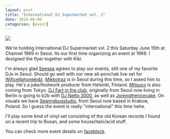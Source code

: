 ```yaml
---
layout: post
title: "International DJ Supermarket vol. 2"
date: 2019-06-08
categories: [event]
---
```


<img src="/assets/images/djsupermarket_vol2.jpg">

We're holding International DJ Supermarket vol. 2 this Saturday June 15th at Channel 1969 in Seoul.
Its our first time organizing an event at 1969. I designed the flyer together with Kiki.

I'm always glad <a href="">Seesea</a> agrees to play our events, still one of my favorite DJs in Seoul. Should go well with our new all-ponchak live
set for <a href="https://soundcloud.com/wificellphonekidz">Wificellphonekidz</a>.
<a href="">Mikkotraz</a> is in Seoul during this time, so I asked him to play. He's a juke/footwork producer
from Helsinki, Finland. <a href="https://www.mixcloud.com/mitsuko-endo/">Mitsuco</a> is also coming from Tokyo. <a href="https://soundcloud.com/2shy2dj">DJ Fart in the club</a>, originally from Seoul now living in Berlin is going to b2b with <a href="https://soundcloud.com/2x292st5/would-u-help-me-find-this-wallet-lost-around-karlmax-and-schonstedtstrase-before-recording-this-mix">DJ Netto 3000</a>, as well as <a href="https://soundcloud.com/jorengthericecake">Jorengthericecake</a>. On visuals we have <a href="https://www.instagram.com/sewingbug_/">Sewingbugstudio</a>, from Seoul now based in Krakow, Poland. So I guess the event is really "international" this time hehe.

I'll play some kind of vinyl set consisting of the old Korean records I found on a recent trip to Busan, and some house/italo/acid stuff.

You can check more event details on <a href="https://www.facebook.com/events/370235700508334/">faceblock</a>.
